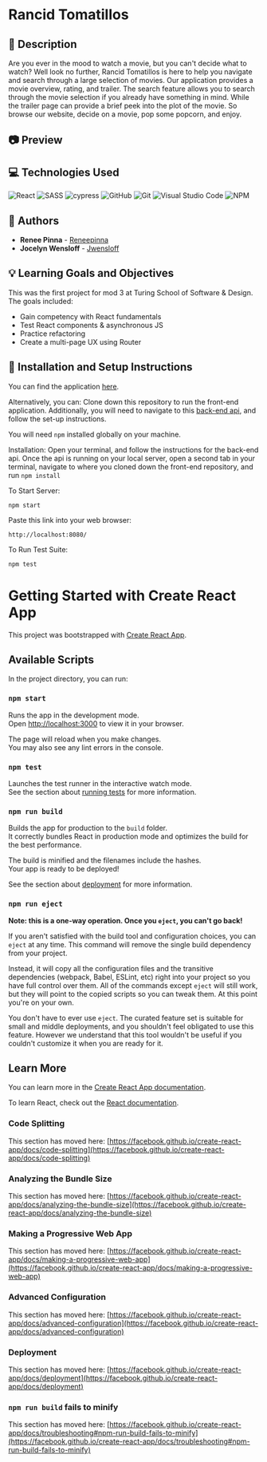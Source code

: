 # Rancid Tomatillos
## 📝 Description
Are you ever in the mood to watch a movie, but you can't decide what to watch? Well look no further, Rancid Tomatillos is here to help you navigate and search through a large selection of movies. Our application provides a movie overview, rating, and trailer. The search feature allows you to search through the movie selection if you already have something in mind. While the trailer page can provide a brief peek into the plot of the movie. So browse our website, decide on a movie, pop some popcorn, and enjoy.  


## 📷 Preview



## 💻 Technologies Used
![React](	https://img.shields.io/badge/React-20232A?style=for-the-badge&logo=react&logoColor=61DAFB)
![SASS](https://img.shields.io/badge/Sass-CC6699?style=for-the-badge&logo=sass&logoColor=white)
![cypress](https://img.shields.io/badge/-cypress-%23E5E5E5?style=for-the-badge&logo=cypress&logoColor=058a5e)
![GitHub](https://img.shields.io/badge/github-%23121011.svg?style=for-the-badge&logo=github&logoColor=white)
![Git](https://img.shields.io/badge/git-%23F05033.svg?style=for-the-badge&logo=git&logoColor=white)
![Visual Studio Code](https://img.shields.io/badge/Visual%20Studio%20Code-0078d7.svg?style=for-the-badge&logo=visual-studio-code&logoColor=white)
![NPM](https://img.shields.io/badge/NPM-%23CB3837.svg?style=for-the-badge&logo=npm&logoColor=white)

## 🧠  Authors
* **Renee Pinna** - [Reneepinna](https://github.com/reneepinna)
* **Jocelyn Wensloff** - [Jwensloff](https://github.com/Jwensloff)

## 💡 Learning Goals and Objectives

This was the first project for mod 3 at Turing School of Software & Design. The goals included: 

- Gain competency with React fundamentals
- Test React components & asynchronous JS
- Practice refactoring
- Create a multi-page UX using Router



## 🔧 Installation and Setup Instructions

You can find the application [here](https://jwensloff.github.io/rancid-tomatillos/).

Alternatively, you can:
Clone down this repository to run the front-end application. Additionally, you will need to navigate to this 
[back-end api](https://github.com/turingschool-examples/travel-tracker-api.git
), and follow the set-up instructions. 

You will need `npm` installed globally on your machine.  

Installation:
 Open your terminal, and follow the instructions for the back-end api. Once the api is running on your local server, open a second tab in your terminal, navigate to where you cloned down the front-end repository, and run `npm install`  

To Start Server:

`npm start`

Paste this link into your web browser:

`http://localhost:8080/`


To Run Test Suite:

`npm test`

# Getting Started with Create React App

This project was bootstrapped with [Create React App](https://github.com/facebook/create-react-app).

## Available Scripts

In the project directory, you can run:

### `npm start`

Runs the app in the development mode.\
Open [http://localhost:3000](http://localhost:3000) to view it in your browser.

The page will reload when you make changes.\
You may also see any lint errors in the console.

### `npm test`

Launches the test runner in the interactive watch mode.\
See the section about [running tests](https://facebook.github.io/create-react-app/docs/running-tests) for more information.

### `npm run build`

Builds the app for production to the `build` folder.\
It correctly bundles React in production mode and optimizes the build for the best performance.

The build is minified and the filenames include the hashes.\
Your app is ready to be deployed!

See the section about [deployment](https://facebook.github.io/create-react-app/docs/deployment) for more information.

### `npm run eject`

**Note: this is a one-way operation. Once you `eject`, you can't go back!**

If you aren't satisfied with the build tool and configuration choices, you can `eject` at any time. This command will remove the single build dependency from your project.

Instead, it will copy all the configuration files and the transitive dependencies (webpack, Babel, ESLint, etc) right into your project so you have full control over them. All of the commands except `eject` will still work, but they will point to the copied scripts so you can tweak them. At this point you're on your own.

You don't have to ever use `eject`. The curated feature set is suitable for small and middle deployments, and you shouldn't feel obligated to use this feature. However we understand that this tool wouldn't be useful if you couldn't customize it when you are ready for it.

## Learn More

You can learn more in the [Create React App documentation](https://facebook.github.io/create-react-app/docs/getting-started).

To learn React, check out the [React documentation](https://reactjs.org/).

### Code Splitting

This section has moved here: [https://facebook.github.io/create-react-app/docs/code-splitting](https://facebook.github.io/create-react-app/docs/code-splitting)

### Analyzing the Bundle Size

This section has moved here: [https://facebook.github.io/create-react-app/docs/analyzing-the-bundle-size](https://facebook.github.io/create-react-app/docs/analyzing-the-bundle-size)

### Making a Progressive Web App

This section has moved here: [https://facebook.github.io/create-react-app/docs/making-a-progressive-web-app](https://facebook.github.io/create-react-app/docs/making-a-progressive-web-app)

### Advanced Configuration

This section has moved here: [https://facebook.github.io/create-react-app/docs/advanced-configuration](https://facebook.github.io/create-react-app/docs/advanced-configuration)

### Deployment

This section has moved here: [https://facebook.github.io/create-react-app/docs/deployment](https://facebook.github.io/create-react-app/docs/deployment)

### `npm run build` fails to minify

This section has moved here: [https://facebook.github.io/create-react-app/docs/troubleshooting#npm-run-build-fails-to-minify](https://facebook.github.io/create-react-app/docs/troubleshooting#npm-run-build-fails-to-minify)
